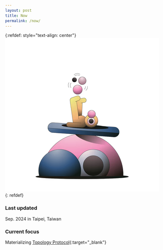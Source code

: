 ```yaml
---
layout: post
title: Now
permalink: /now/
---
```


{:refdef: style="text-align: center"}
![profile](/assets/pfp2.png)
{: refdef}

### Last updated
Sep. 2024 in Taipei, Taiwan

### Current focus
Materializing [Topology Protocol](https://paper.topology.gg/){:target="_blank"}
